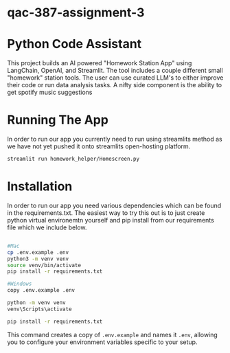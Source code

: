 # qac-387-assignment-3


# Python Code Assistant 
This project builds an AI powered "Homework Station App" using LangChain, OpenAI, and Streamlit. The tool includes a couple different small "homework" station tools. The user can use curated LLM's to either improve their code or run data analysis tasks. A nifty side component
is the ability to get spotify music suggestions

# Running The App
In order to run our app you currently need to run using streamlits method as we have not yet pushed it onto streamlits open-hosting platform.

```bash
streamlit run homework_helper/Homescreen.py
```

# Installation
In order to run our app you need various dependencies which can be found in the requirements.txt. The easiest way to try this out is to just
create python virtual environemtn yourself and pip install from our requirements file which we include below.


```bash

#Mac
cp .env.example .env
python3 -m venv venv
source venv/bin/activate
pip install -r requirements.txt

#Windows
copy .env.example .env

python -m venv venv
venv\Scripts\activate

pip install -r requirements.txt

```

This command creates a copy of `.env.example` and names it `.env`, allowing you to configure your environment variables specific to your setup.
